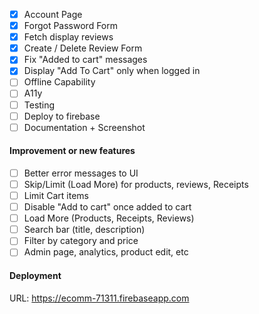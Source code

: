 - [X] Account Page
- [X] Forgot Password Form
- [X] Fetch display reviews
- [X] Create / Delete Review Form 
- [X] Fix "Added to cart" messages
- [X] Display "Add To Cart" only when logged in
- [ ] Offline Capability
- [ ] A11y
- [ ] Testing
- [ ] Deploy to firebase
- [ ] Documentation + Screenshot

#### Improvement or new features
- [ ] Better error messages to UI
- [ ] Skip/Limit (Load More) for products, reviews, Receipts
- [ ] Limit Cart items
- [ ] Disable "Add to cart" once added to cart
- [ ] Load More (Products, Receipts, Reviews)
- [ ] Search bar (title, description)
- [ ] Filter by category and price
- [ ] Admin page, analytics, product edit, etc

#### Deployment

URL: https://ecomm-71311.firebaseapp.com